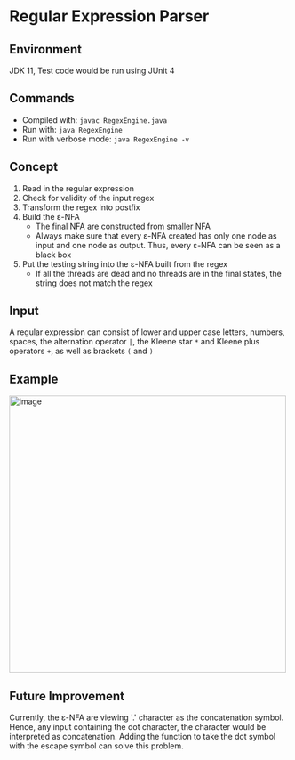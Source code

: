# Regular Expression Parser

## Environment
JDK 11, Test code would be run using JUnit 4

## Commands
* Compiled with: `javac RegexEngine.java`
* Run with: `java RegexEngine`
* Run with verbose mode: `java RegexEngine -v`

## Concept
1. Read in the regular expression
2. Check for validity of the input regex
3. Transform the regex into postfix
4. Build the ε-NFA
    * The final NFA are constructed from smaller NFA
    * Always make sure that every ε-NFA created has only one node as input and one node as output. Thus, every ε-NFA can be seen as a black box
5. Put the testing string into the ε-NFA built from the regex
    * If all the threads are dead and no threads are in the final states, the string does not match the regex
  
## Input
A regular expression can consist of lower and upper case letters, numbers, spaces, the alternation operator `|`, the Kleene star `*` and Kleene plus operators `+`, as well as brackets `(` and `)`

## Example
<img width="498" alt="image" src="https://github.com/elemcraft/Regular-Expression-Parser/assets/48006644/b1463487-0b24-47ae-a3e5-b9ccee071b09">

## Future Improvement
Currently, the ε-NFA are viewing '.' character as the concatenation symbol. Hence, any input containing the dot character, the character would be interpreted as concatenation. Adding the function to take the dot symbol with the escape symbol can solve this problem.
